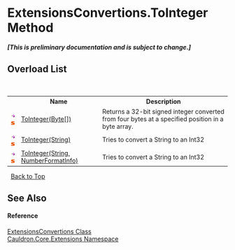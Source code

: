 # ExtensionsConvertions.ToInteger Method 
 _**\[This is preliminary documentation and is subject to change.\]**_


## Overload List
&nbsp;<table><tr><th></th><th>Name</th><th>Description</th></tr><tr><td>![Public method](media/pubmethod.gif "Public method")![Static member](media/static.gif "Static member")</td><td><a href="M_Cauldron_Core_Extensions_ExtensionsConvertions_ToInteger">ToInteger(Byte[])</a></td><td>
Returns a 32-bit signed integer converted from four bytes at a specified position in a byte array.</td></tr><tr><td>![Public method](media/pubmethod.gif "Public method")![Static member](media/static.gif "Static member")</td><td><a href="M_Cauldron_Core_Extensions_ExtensionsConvertions_ToInteger_1">ToInteger(String)</a></td><td>
Tries to convert a String to an Int32</td></tr><tr><td>![Public method](media/pubmethod.gif "Public method")![Static member](media/static.gif "Static member")</td><td><a href="M_Cauldron_Core_Extensions_ExtensionsConvertions_ToInteger_2">ToInteger(String, NumberFormatInfo)</a></td><td>
Tries to convert a String to an Int32</td></tr></table>&nbsp;
<a href="#extensionsconvertions.tointeger-method">Back to Top</a>

## See Also


#### Reference
<a href="T_Cauldron_Core_Extensions_ExtensionsConvertions">ExtensionsConvertions Class</a><br /><a href="N_Cauldron_Core_Extensions">Cauldron.Core.Extensions Namespace</a><br />
